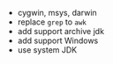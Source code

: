 * cygwin, msys, darwin
* replace `grep` to `awk`
* add support archive jdk
* add support Windows
* use system JDK